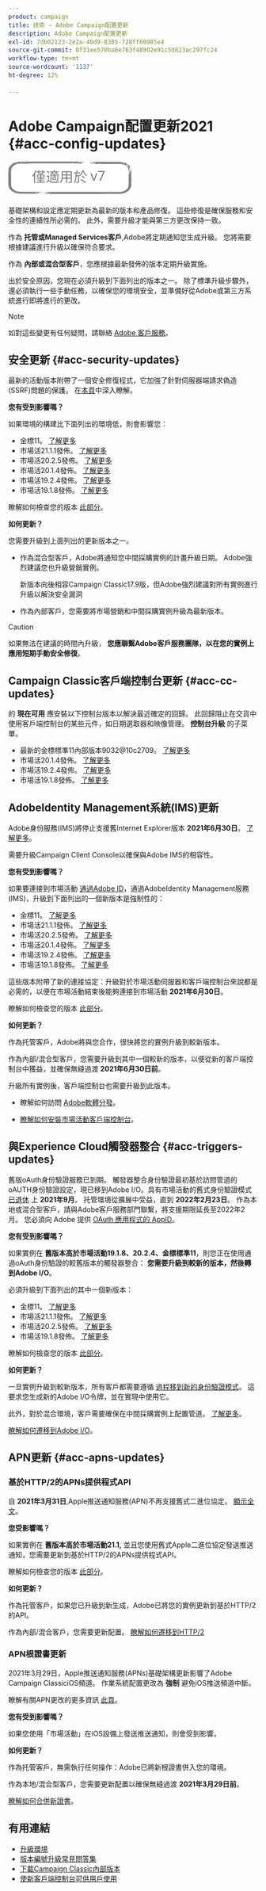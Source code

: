 ```yaml
---
product: campaign
title: 技術 — Adobe Campaign配置更新
description: Adobe Campaign配置更新
exl-id: 7db02123-2e2a-40d9-8385-728ff69985e4
source-git-commit: 0f31ee570ba6e763f48902e91c5d823ac297fc24
workflow-type: tm+mt
source-wordcount: '1137'
ht-degree: 12%

---
```


# Adobe Campaign配置更新2021 {#acc-config-updates}

![](../../assets/v7-only.svg)

基礎架構和設定應定期更新為最新的版本和產品修復。 這些修復是確保服務和安全性的連續性所必需的。 此外，需要升級才能與第三方更改保持一致。

作為 **托管或Managed Services客戶**,Adobe將定期通知您生成升級。 您將需要根據建議進行升級以確保符合要求。

作為 **內部或混合型客戶**，您應根據最新發佈的版本定期升級實施。

出於安全原因，您現在必須升級到下面列出的版本之一。 除了標準升級步驟外，還必須執行一些手動任務，以確保您的環境安全，並準備好從Adobe或第三方系統進行即將進行的更改。

>[!NOTE]
>
>如對這些變更有任何疑問，請聯絡 [Adobe 客戶服務](https://helpx.adobe.com/tw/enterprise/admin-guide.html/enterprise/using/support-for-experience-cloud.ug.html)。

## 安全更新 {#acc-security-updates}

最新的活動版本附帶了一個安全修復程式，它加強了針對伺服器端請求偽造(SSRF)問題的保護。 在[本頁](https://helpx.adobe.com/tw/security/products/campaign/apsb21-04.html)中深入瞭解。

**您有受到影響嗎？**

如果環境的構建比下面列出的環境低，則會影響您：

* 金標11。 [了解更多](../../rn/using/gold-standard.md)
* 市場活21.1.1發佈。 [了解更多](../../rn/using/latest-release.md)
* 市場活20.2.5發佈。 [了解更多](../../rn/using/release--2020.md#release-20-2-5-build-9188)
* 市場活20.1.4發佈。 [了解更多](../../rn/using/release--2020.md#release-20-1-4-build-9126)
* 市場活19.2.4發佈。 [了解更多](../../rn/using/release--2019.md#release-19-2-4-build-9082)
* 市場活19.1.8發佈。 [了解更多](../../rn/using/release--2019.md#release-19-1-8-build-9039)

瞭解如何檢查您的版本 [此部分](../../platform/using/launching-adobe-campaign.md#getting-your-campaign-version)。

**如何更新？**

您需要升級到上面列出的更新版本之一。

* 作為混合型客戶，Adobe將通知您中間採購實例的計畫升級日期。 Adobe強烈建議您也升級營銷實例。

   新版本向後相容Campaign Classic17.9版，但Adobe強烈建議對所有實例進行升級以解決安全漏洞

* 作為內部客戶，您需要將市場營銷和中間採購實例升級為最新版本。

>[!CAUTION]
>
>如果無法在建議的時間內升級， **您應聯繫Adobe客戶服務團隊，以在您的實例上應用短期手動安全修復**。

## Campaign Classic客戶端控制台更新  {#acc-cc-updates}

的 **現在可用** 應安裝以下控制台版本以解決最近確定的回歸。 此回歸阻止在交貨中使用客戶端控制台的某些元件，如日期選取器和映像管理。 **控制台升級** 的子菜單。

* 最新的金標標準11內部版本9032@10c2709。 [了解更多](../../rn/using/gold-standard.md)
* 市場活20.1.4發佈。 [了解更多](../../rn/using/release--2020.md#release-20-1-4-build-9126)
* 市場活19.2.4發佈。 [了解更多](../../rn/using/release--2019.md#release-19-2-4-build-9082)
* 市場活19.1.8發佈。 [了解更多](../../rn/using/release--2019.md#release-19-1-8-build-9039)

## AdobeIdentity Management系統(IMS)更新

Adobe身份服務(IMS)將停止支援舊Internet Explorer版本 **2021年6月30日**。 [了解更多](https://helpx.adobe.com/x-productkb/global/update-operating-system-and-browser.html)。

需要升級Campaign Client Console以確保與Adobe IMS的相容性。

**您有受到影響嗎？**

如果要連接到市場活動 [通過Adobe ID](../../integrations/using/about-adobe-id.md)，通過AdobeIdentity Management服務(IMS)，升級到下面列出的一個新版本是強制性的：

* 金標11。 [了解更多](../../rn/using/gold-standard.md)
* 市場活21.1.1發佈。 [了解更多](../../rn/using/latest-release.md)
* 市場活20.2.5發佈。 [了解更多](../../rn/using/release--2020.md#release-20-2-5-build-9188)
* 市場活20.1.4發佈。 [了解更多](../../rn/using/release--2020.md#release-20-1-4-build-9126)
* 市場活19.2.4發佈。 [了解更多](../../rn/using/release--2019.md#release-19-2-4-build-9082)
* 市場活19.1.8發佈。 [了解更多](../../rn/using/release--2019.md#release-19-1-8-build-9039)

這些版本附帶了新的連接協定：升級對於市場活動伺服器和客戶端控制台來說都是必需的，以便在市場活動結束後能夠連接到市場活動 **2021年6月30日**。

瞭解如何檢查您的版本 [此部分](../../platform/using/launching-adobe-campaign.md#getting-your-campaign-version)。

**如何更新？**

作為托管客戶，Adobe將與您合作，很快將您的實例升級到較新版本。

作為內部/混合型客戶，您需要升級到其中一個較新的版本，以便從新的客戶端控制台中獲益，並確保無縫過渡 **2021年6月30日前**。

升級所有實例後，客戶端控制台也需要升級到此版本。

* 瞭解如何訪問 [Adobe軟體分發](https://experienceleague.adobe.com/docs/experience-cloud/software-distribution/home.html?lang=en)。

* [瞭解如何安裝市場活動客戶端控制台](../../installation/using/installing-the-client-console.md)。

## 與Experience Cloud觸發器整合 {#acc-triggers-updates}

舊版oAuth身份驗證服務已到期。 觸發器整合身份驗證最初基於訪問管道的oAUTH身份驗證設定，現已移到Adobe I/O。具有市場活動的舊式身份驗證模式 [已退休](https://experienceleaguecommunities.adobe.com/t5/adobe-analytics-discussions/adobe-analytics-legacy-api-end-of-life-notice/td-p/385411) 上 **2021年9月**。 托管環境從擴展中受益，直到  **2022年2月23日**。 作為本地或混合型客戶，請與Adobe客戶服務部門聯繫，將支援期限延長至2022年2月。 您必須向 Adobe 提供 [OAuth 應用程式的 AppID](../../integrations/using/configuring-pipeline.md?lang=en#step-optional)。

**您有受到影響嗎？**

如果實例在 **舊版本高於市場活動19.1.8、20.2.4、金標標準11**，則您正在使用通過oAuth身份驗證的較舊版本的觸發器整合： **您需要升級到較新的版本，然後轉到Adobe I/O**。

必須升級到下面列出的其中一個新版本：

* 金標11。 [了解更多](../../rn/using/gold-standard.md)
* 市場活21.1.1發佈。 [了解更多](../../rn/using/latest-release.md)
* 市場活20.2.5發佈。 [了解更多](../../rn/using/release--2020.md#release-20-2-5-build-9188)
* 市場活19.1.8發佈。 [了解更多](../../rn/using/release--2019.md#release-19-1-8-build-9039)

瞭解如何檢查您的版本 [此部分](../../platform/using/launching-adobe-campaign.md#getting-your-campaign-version)。

**如何更新？**

一旦實例升級到較新版本，所有客戶都需要遵循 [過程移到新的身份驗證模式](../../integrations/using/configuring-adobe-io.md)。 這要求您生成新的Adobe I/O令牌，並在實現中使用它。  

此外，對於混合環境，客戶需要確保在中間採購實例上配置管道。 [了解更多](../../integrations/using/configuring-pipeline.md)。

[瞭解如何遷移到Adobe I/O](../../integrations/using/configuring-adobe-io.md)。

## APN更新 {#acc-apns-updates}

### 基於HTTP/2的APNs提供程式API

自 **2021年3月31日**,Apple推送通知服務(APN)不再支援舊式二進位協定。 [顯示全文](https://developer.apple.com/news/?id=c88acm2b)。

**您受影響嗎？**

如果實例在 **舊版本高於市場活動21.1,** 並且您使用舊式Apple二進位協定發送推送通知，您需要更新到基於HTTP/2的APNs提供程式API。

瞭解如何檢查您的版本 [此部分](../../platform/using/launching-adobe-campaign.md#getting-your-campaign-version)。

**如何更新？**

作為托管客戶，如果您已升級到新生成，Adobe已將您的實例更新到基於HTTP/2的API。

作為內部/混合客戶，您需要更新配置。 [瞭解如何遷移到HTTP/2](https://helpx.adobe.com/tw/campaign/kb/migrate-to-apns-http2.html)

### APN根證書更新

2021年3月29日，Apple推送通知服務(APNs)基礎架構更新影響了Adobe Campaign ClassiciOS頻道。 作業系統配置更改為 **強制** 避免iOS推送頻道中斷。

瞭解有關APN更改的更多資訊 [此頁](https://developer.apple.com/news/?id=7gx0a2lp)。

**您有受到影響嗎？**

如果您使用「市場活動」在iOS設備上發送推送通知，則會受到影響。

**如何更新？**

作為托管客戶，無需執行任何操作：Adobe已將新根證書併入您的環境。

作為本地/混合型客戶，您需要更新配置以確保無縫過渡 **2021年3月29日前**。

[瞭解如何合併新證書](ios-certificate-update.md)。

## 有用連結

* [升級環境](../../production/using/build-upgrade.md)
* [版本編號升級常見問答集](../../platform/using/faq-build-upgrade.md)
* [下載Campaign Classic內部版本](https://experience.adobe.com/#/downloads/content/software-distribution/en/campaign.html)
* [使新客戶端控制台可供用戶使用](../../installation/using/client-console-availability-for-windows.md)
